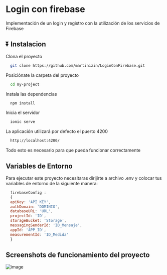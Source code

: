 #  Login con firebase

Implementación de un login y registro con la utilización de los servicios de Firebase

## ⏬ Instalacion

Clona el proyecto

```bash
  git clone https://github.com/martinizin/LoginConFirebase.git
```

Posiciónate la carpeta del proyecto

```bash
  cd my-project
```

Instala las dependencias

```bash
  npm install
```

Inicia el servidor

```bash
  ionic serve
```



La aplicación utilizará por defecto el puerto 4200

```bash
  http://localhost:4200/
```

Todo esto es necesario para que pueda funcionar correctamente

##  Variables de Entorno

Para ejecutar este proyecto necesitaras dirijirte a archivo .env y colocar tus variables de entorno de la siguiente manera:

```js
  firebaseConfig :
  {
  apiKey: 'API_KEY',
  authDomain: 'DOMINIO',
  databaseURL: 'URL',
  projectId: 'ID',
  storageBucket: 'Storage',
  messagingSenderId: 'ID_Mensaje',
  appId: 'APP_ID',
  measurementId: 'ID_Medida'
  }
```

##  Screenshots de funcionamiento del proyecto

![image](https://github.com/martinizin/LoginConFirebase/assets/117743846/d3c8ee6f-e2ec-49c8-891f-5312b0789fb2)

